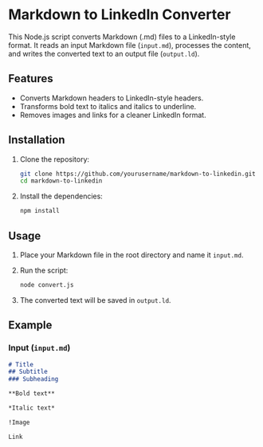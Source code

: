 # Markdown to LinkedIn Converter

This Node.js script converts Markdown (.md) files to a LinkedIn-style format. It reads an input Markdown file (`input.md`), processes the content, and writes the converted text to an output file (`output.ld`).

## Features

- Converts Markdown headers to LinkedIn-style headers.
- Transforms bold text to italics and italics to underline.
- Removes images and links for a cleaner LinkedIn format.

## Installation

1. Clone the repository:
    ```bash
    git clone https://github.com/yourusername/markdown-to-linkedin.git
    cd markdown-to-linkedin
    ```

2. Install the dependencies:
    ```bash
    npm install
    ```

## Usage

1. Place your Markdown file in the root directory and name it `input.md`.

2. Run the script:
    ```bash
    node convert.js
    ```

3. The converted text will be saved in `output.ld`.

## Example

### Input (`input.md`)
```markdown
# Title
## Subtitle
### Subheading

**Bold text**

*Italic text*

!Image

Link

